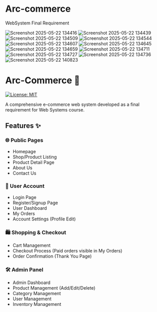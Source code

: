 # Arc-commerce
WebSystem Final Requirement

![Screenshot 2025-05-22 134416](https://github.com/user-attachments/assets/bd48ded6-2cf1-44c6-b2db-d0fb7ff09a0e)
![Screenshot 2025-05-22 134439](https://github.com/user-attachments/assets/a7d28ad2-bde8-4a30-a032-846e4ceaf115)
![Screenshot 2025-05-22 134509](https://github.com/user-attachments/assets/27704bcb-1f98-47da-8e30-e6dcd46f742c)
![Screenshot 2025-05-22 134544](https://github.com/user-attachments/assets/efa1c2c1-39cd-416c-94f7-f5e0aa5c69ec)
![Screenshot 2025-05-22 134607](https://github.com/user-attachments/assets/3442ac86-1c75-450f-ae9e-4db1a04dd3ca)
![Screenshot 2025-05-22 134645](https://github.com/user-attachments/assets/7b1c9edb-d78e-4b66-b4e7-d9a1c36010aa)
![Screenshot 2025-05-22 134659](https://github.com/user-attachments/assets/bb520d11-2f81-4621-8d49-5f65cd1ded14)
![Screenshot 2025-05-22 134711](https://github.com/user-attachments/assets/962e0b34-39b4-4757-85b9-6d44af95f158)
![Screenshot 2025-05-22 134727](https://github.com/user-attachments/assets/5c36e289-6d5a-4bd1-8c44-6143c5ee5c67)
![Screenshot 2025-05-22 134736](https://github.com/user-attachments/assets/7c844fe9-fcdc-4398-80b0-d340666669bb)
![Screenshot 2025-05-22 140823](https://github.com/user-attachments/assets/ad46776e-493b-40c8-9adb-83e9dd11080c)



# Arc-Commerce 🛒

[![License: MIT](https://img.shields.io/badge/License-MIT-yellow.svg)](https://opensource.org/licenses/MIT)

A comprehensive e-commerce web system developed as a final requirement for Web Systems course.

## Features ✨

### 🌐 Public Pages
- Homepage
- Shop/Product Listing
- Product Detail Page
- About Us
- Contact Us

### 👤 User Account
- Login Page
- Register/Signup Page
- User Dashboard
- My Orders
- Account Settings (Profile Edit)

### 🛍️ Shopping & Checkout
- Cart Management
- Checkout Process (Paid orders visible in My Orders)
- Order Confirmation (Thank You Page)

### 🛠️ Admin Panel
- Admin Dashboard
- Product Management (Add/Edit/Delete)
- Category Management
- User Management
- Inventory Management

